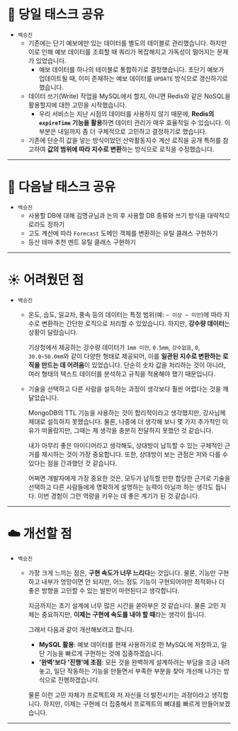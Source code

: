 # 🍎 당일 태스크 공유
- `백승진`
    - 기존에는 단기 예보에만 있는 데이터를 별도의 테이블로 관리했습니다. 하지만 이로 인해 예보 데이터를 조회할 때 쿼리가 복잡해지고 가독성이 떨어지는 문제가 있었습니다.
        - 예보 데이터를 하나의 테이블로 통합하기로 결정했습니다. 초단기 예보가 업데이트될 때, 이미 존재하는 예보 데이터를 `UPDATE` 방식으로 갱신하기로 했습니다.
    - 데이터 쓰기(Write) 작업을 MySQL에서 할지, 아니면 Redis와 같은 NoSQL을 활용할지에 대한 고민을 시작했습니다.
        - 우리 서비스는 지난 시점의 데이터를 사용하지 않기 때문에, **Redis의 `expireTime` 기능을 활용**하면 데이터 관리가 매우 효율적일 수 있습니다. 이 부분은 내일까지 좀 더 구체적으로 고민하고 결정하기로 했습니다.
    - 기존에 단순히 값을 넣는 방식이었던 산악활동지수 계산 로직을 공개 특허를 참고하여 **값의 범위에 따라 지수로 변환**하는 방식으로 로직을 수정했습니다.
---

# 🍏 다음날 태스크 공유
- `백승진`
    - 사용할 DB에 대해 김명규님과 논의 후 사용할 DB 종류와 쓰기 방식을 대략적으로라도 정하기
    - 고도 계산에 따라 `Forecast` 도메인 객체를 변환하는 유틸 클래스 구현하기
    - 등산 테마 추천 멘트 유틸 클래스 구현하기
---

# ☀️ 어려웠던 점
- `백승진`
    - 온도, 습도, 일교차, 풍속 등의 데이터는 특정 범위(예: `~ 이상 ~ 미만`)에 따라 지수로 변환하는 간단한 로직으로 처리할 수 있었습니다. 하지만, **강수량 데이터**는 상황이 달랐습니다.
        
        기상청에서 제공하는 강수량 데이터가 `1mm 미만`, `0.5mm`, `강수없음`, `0`, `30.0~50.0mm`와 같이 다양한 형태로 제공되어, 이를 **일관된 지수로 변환하는 로직을 만드는 데 어려움**이 있었습니다. 단순히 숫자 값을 처리하는 것이 아니라, 여러 형태의 텍스트 데이터를 분석하고 규칙을 적용해야 했기 때문입니다.
        
    - 기술을 선택하고 다른 사람을 설득하는 과정이 생각보다 훨씬 어렵다는 것을 깨달았습니다.
        
        MongoDB의 TTL 기능을 사용하는 것이 합리적이라고 생각했지만, 강사님께 제대로 설득하지 못했습니다. 물론, 나중에 더 생각해 보니 몇 가지 추가적인 이유가 떠올랐지만, 그때는 제 생각을 충분히 전달하지 못했던 것 같습니다.
        
        내가 아무리 좋은 아이디어라고 생각해도, 상대방이 납득할 수 있는 구체적인 근거를 제시하는 것이 가장 중요합니다. 또한, 상대방이 보는 관점은 저와 다를 수 있다는 점을 간과했던 것 같습니다.
        
        어쩌면 개발자에게 가장 중요한 것은, 모두가 납득할 만한 합당한 근거로 기술을 선택하고 다른 사람들에게 명확하게 설명하는 능력이 아닐까 하는 생각도 듭니다. 이번 경험이 그런 역량을 키우는 데 좋은 계기가 된 것 같습니다.
---

# ☁️ 개선할 점
- `백승진`
    - 가장 크게 느끼는 점은, **구현 속도가 너무 느리다**는 것입니다. 물론, 기능만 구현하고 내부가 엉망이면 안 되지만, 어느 정도 기능이 구현되어야만 최적화나 더 좋은 방향을 고민할 수 있는 발판이 마련된다고 생각합니다.
        
        지금까지는 초기 설계에 너무 많은 시간을 쏟아부은 것 같습니다. 물론 고민 자체는 중요하지만, **이제는 구현에 속도를 내야 할 때**라는 생각이 듭니다.
        
        그래서 다음과 같이 개선해보려고 합니다.
        
        - **MySQL 활용**: 예보 데이터를 현재 사용하기로 한 MySQL에 저장하고, 일단 기능을 빠르게 구현하는 것에 집중하겠습니다.
        - **'완벽'보다 '진행'에 초점**: 모든 것을 완벽하게 설계하려는 부담을 조금 내려놓고, 일단 작동하는 기능을 만들면서 부족한 부분을 찾아 개선해 나가는 방식으로 진행하겠습니다.
        
        물론 이런 고민 자체가 프로젝트와 저 자신을 더 발전시키는 과정이라고 생각합니다. 하지만, 이제는 구현에 더 집중해서 프로젝트의 뼈대를 빠르게 만들어보겠습니다.


---
